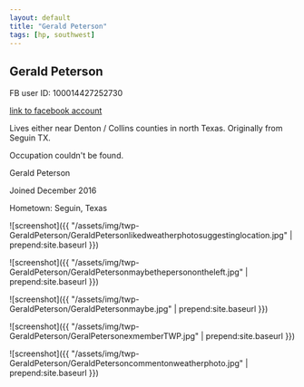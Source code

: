 ```yaml
---
layout: default
title: "Gerald Peterson"
tags: [hp, southwest]
---
```



## Gerald Peterson
FB user ID: 100014427252730[link to facebook account](https://www.facebook.com/100014427252730)Lives either near Denton / Collins counties in north Texas. Originally from Seguin TX.Occupation couldn't be found.


 Gerald Peterson


 Joined December 2016

Hometown: Seguin, Texas






![screenshot]({{ "/assets/img/twp-GeraldPeterson/GeraldPetersonlikedweatherphotosuggestinglocation.jpg" | prepend:site.baseurl }})


![screenshot]({{ "/assets/img/twp-GeraldPeterson/GeraldPetersonmaybethepersonontheleft.jpg" | prepend:site.baseurl }})


![screenshot]({{ "/assets/img/twp-GeraldPeterson/GeraldPetersonmaybe.jpg" | prepend:site.baseurl }})


![screenshot]({{ "/assets/img/twp-GeraldPeterson/GeralPetersonexmemberTWP.jpg" | prepend:site.baseurl }})


![screenshot]({{ "/assets/img/twp-GeraldPeterson/GeraldPetersoncommentonweatherphoto.jpg" | prepend:site.baseurl }})